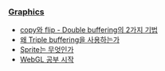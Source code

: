 ### [Graphics](http://blog.seulgi.kim/search/label/graphics)
* [copy와 flip - Double buffering의 2가지 기법](http://blog.seulgi.kim/2014/05/flip-copy-double-buffering-2.html)
* [왜 Triple buffering을 사용하는가](http://blog.seulgi.kim/2014/05/triple-buffering.html)
* [Sprite는 무엇인가](http://blog.seulgi.kim/2014/08/graphics-sprite.html)
* [WebGL 공부 시작](http://blog.seulgi.kim/2014/12/learning-webgl.html)
